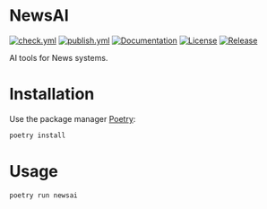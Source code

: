 # NewsAI

[![check.yml](https://github.com/nachojeda/newsai/actions/workflows/check.yml/badge.svg)](https://github.com/nachojeda/newsai/actions/workflows/check.yml)
[![publish.yml](https://github.com/nachojeda/newsai/actions/workflows/publish.yml/badge.svg)](https://github.com/nachojeda/newsai/actions/workflows/publish.yml)
[![Documentation](https://img.shields.io/badge/documentation-available-brightgreen.svg)](https://nachojeda.github.io/newsai/)
[![License](https://img.shields.io/github/license/nachojeda/newsai)](https://github.com/nachojeda/newsai/blob/main/LICENCE.txt)
[![Release](https://img.shields.io/github/v/release/nachojeda/newsai)](https://github.com/nachojeda/newsai/releases)

AI tools for News systems.

# Installation

Use the package manager [Poetry](https://python-poetry.org/):

```bash
poetry install
```

# Usage

```bash
poetry run newsai
```
